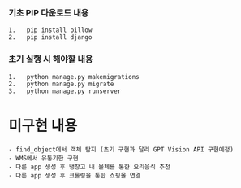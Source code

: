 ### 기초 PIP 다운로드 내용
```
1.   pip install pillow
2.   pip install django
```

### 초기 실행 시 해야할 내용

```
1.   python manage.py makemigrations
2.   python manage.py migrate
3.   python manage.py runserver
```


# 미구현 내용
~~~- common에서 가입된 회원을 channel별로 구분하여 개인별 냉장고 미 구현 (곧 구현 예정)~~~
- find_object에서 객체 탐지 (초기 구현과 달리 GPT Vision API 구현예정)
- WMS에서 유통기한 구현
- 다른 app 생성 후 냉장고 내 물체를 통한 요리음식 추천
- 다른 app 생성 후 크롤링을 통한 쇼핑몰 연결
  
